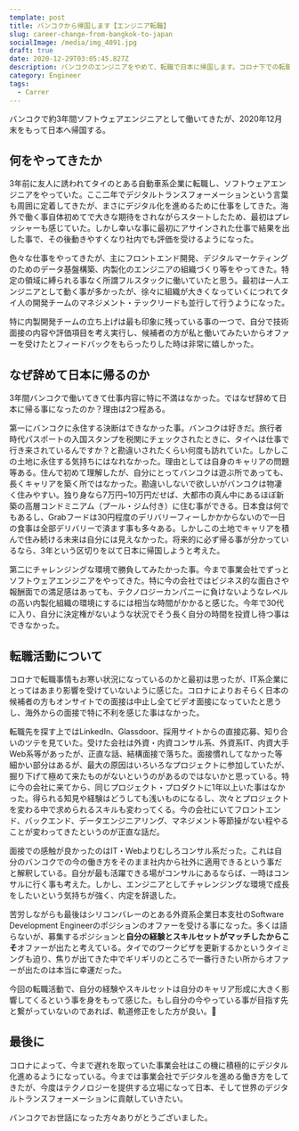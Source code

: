```yaml
---
template: post
title: バンコクから帰国します【エンジニア転職】
slug: career-change-from-bangkok-to-japan
socialImage: /media/img_4091.jpg
draft: true
date: 2020-12-29T03:05:45.827Z
description: バンコクのエンジニアをやめて、転職で日本に帰国します。コロナ下での転職事情やバンコクのエンジニア事情について話します。
category: Engineer
tags:
  - Carrer
---
```

バンコクで約3年間ソフトウェアエンジニアとして働いてきたが、2020年12月末をもって日本へ帰国する。

## 何をやってきたか

3年前に友人に誘われてタイのとある自動車系企業に転職し、ソフトウェアエンジニアをやっていた。ここ二年でデジタルトランスフォーメーションという言葉も周囲に定着してきたが、まさにデジタル化を進めるために仕事をしてきた。海外で働く事自体初めてで大きな期待をされながらスタートしたため、最初はプレッシャーも感じていた。しかし幸いな事に最初にアサインされた仕事で結果を出した事で、その後動きやすくなり社内でも評価を受けるようになった。

色々な仕事をやってきたが、主にフロントエンド開発、デジタルマーケティングのためのデータ基盤構築、内製化のエンジニアの組織づくり等をやってきた。特定の領域に縛られる事なく所謂フルスタックに働いていたと思う。最初は一人エンジニアとして動く事が多かったが、徐々に組織が大きくなっていくにつれてタイ人の開発チームのマネジメント・テックリードも並行して行うようになった。

特に内製開発チームの立ち上げは最も印象に残っている事の一つで、自分で技術面接の内容や評価項目を考え実行し、候補者の方が私と働いてみたいからオファーを受けたとフィードバックをもらったりした時は非常に嬉しかった。

## なぜ辞めて日本に帰るのか

3年間バンコクで働いてきて仕事内容に特に不満はなかった。ではなぜ辞めて日本に帰る事になったのか？理由は2つ程ある。

第一にバンコクに永住する決断はできなかった事。バンコクは好きだ。旅行者時代パスポートの入国スタンプを税関にチェックされたときに、タイへは仕事で行き来されているんですか？と勘違いされたくらい何度も訪れていた。しかしこの土地に永住する気持ちにはなれなかった。理由としては自身のキャリアの問題等ある。住んで初めて理解したが、自分にとってバンコクは遊ぶ所であっても、長くキャリアを築く所ではなかった。勘違いしないで欲しいがバンコクは物凄く住みやすい。独り身なら7万円~10万円だせば、大都市の真ん中にあるほぼ新築の高層コンドミニアム（プール・ジム付き）に住む事ができる。日本食は何でもあるし、Grabフードは30円程度のデリバリーフィーしかかからないので一日の食事は全部デリバリーで済ます事も多々ある。しかしこの土地でキャリアを積んで住み続ける未来は自分には見えなかった。将来的に必ず帰る事が分かっているなら、3年という区切りを以て日本に帰国しようと考えた。

第二にチャレンジングな環境で勝負してみたかった事。今まで事業会社でずっとソフトウェアエンジニアをやってきた。特に今の会社ではビジネス的な面白さや報酬面での満足感はあっても、テクノロジーカンパニーに負けないようなレベルの高い内製化組織の環境にするには相当な時間がかかると感じた。今年で30代に入り、自分に決定権がないような状況でそう長く自分の時間を投資し待つ事はできなかった。

## 転職活動について

コロナで転職事情もお寒い状況になっているのかと最初は思ったが、IT系企業にとってはあまり影響を受けていないように感じた。コロナによりおそらく日本の候補者の方もオンサイトでの面接は中止し全てビデオ面接になっていたと思うし、海外からの面接で特に不利を感じた事はなかった。

転職先を探す上ではLinkedIn、Glassdoor、採用サイトからの直接応募、知り合いのツテを見ていた。受けた会社は外資・内資コンサル系、外資系IT、内資大手Web系等があったが、正直な話、結構面接で落ちた。面接慣れしてなかった等細かい部分はあるが、最大の原因はいろいろなプロジェクトに参加していたが、掘り下げて極めて来たものがないというのがあるのではないかと思っている。特に今の会社に来てから、同じプロジェクト・プロダクトに1年以上いた事はなかった。得られる知見や経験はどうしても浅いものになるし、次々とプロジェクトを変わる中で求められるスキルも変わってくる。今の会社にいてフロントエンド、バックエンド、データエンジニアリング、マネジメント等節操がない程やることが変わってきたというのが正直な話だ。

面接での感触が良かったのはIT・Webよりむしろコンサル系だった。これは自分のバンコクでの今の働き方をそのまま社内から社外に適用できるという事だと解釈している。自分が最も活躍できる場がコンサルにあるならば、一時はコンサルに行く事も考えた。しかし、エンジニアとしてチャレンジングな環境で成長をしたいという気持ちが強く、内定を辞退した。

苦労しながらも最後はシリコンバレーのとある外資系企業日本支社のSoftware Development Engineerのポジションのオファーを受ける事になった。多くは語らないが、募集するポジションと**自分の経験とスキルセットがマッチしたからこそ**オファーが出たと考えている。タイでのワークビザを更新するかというタイミングも迫り、焦りが出てきた中でギリギリのところで一番行きたい所からオファーが出たのは本当に幸運だった。

今回の転職活動で、自分の経験やスキルセットは自分のキャリア形成に大きく影響してくるという事を身をもって感じた。もし自分の今やっている事が目指す先と繋がっていないのであれば、軌道修正をした方が良い。

## 最後に

コロナによって、今まで遅れを取っていた事業会社はこの機に積極的にデジタル化進めるようになっている。今までは事業会社でデジタルを進める働き方をしてきたが、今度はテクノロジーを提供する立場になって日本、そして世界のデジタルトランスフォーメーションに貢献していきたい。

バンコクでお世話になった方々ありがとうございました。

